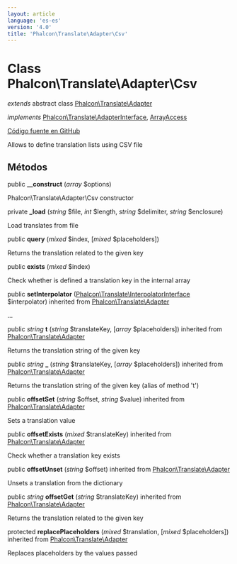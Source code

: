 ```yaml
---
layout: article
language: 'es-es'
version: '4.0'
title: 'Phalcon\Translate\Adapter\Csv'
---
```


# Class **Phalcon\Translate\Adapter\Csv**

*extends* abstract class [Phalcon\Translate\Adapter](api/Phalcon_Translate_Adapter)

*implements* [Phalcon\Translate\AdapterInterface](api/Phalcon_Translate_AdapterInterface), [ArrayAccess](https://php.net/manual/en/class.arrayaccess.php)

<a href="https://github.com/phalcon/cphalcon/tree/v4.0.0/phalcon/translate/adapter/csv.zep" class="btn btn-default btn-sm">Código fuente en GitHub</a>

Allows to define translation lists using CSV file

## Métodos

public **__construct** (*array* $options)

Phalcon\Translate\Adapter\Csv constructor

private **_load** (*string* $file, *int* $length, *string* $delimiter, *string* $enclosure)

Load translates from file

public **query** (*mixed* $index, [*mixed* $placeholders])

Returns the translation related to the given key

public **exists** (*mixed* $index)

Check whether is defined a translation key in the internal array

public **setInterpolator** ([Phalcon\Translate\InterpolatorInterface](api/Phalcon_Translate_InterpolatorInterface) $interpolator) inherited from [Phalcon\Translate\Adapter](api/Phalcon_Translate_Adapter)

...

public *string* **t** (*string* $translateKey, [*array* $placeholders]) inherited from [Phalcon\Translate\Adapter](api/Phalcon_Translate_Adapter)

Returns the translation string of the given key

public *string* **_** (*string* $translateKey, [*array* $placeholders]) inherited from [Phalcon\Translate\Adapter](api/Phalcon_Translate_Adapter)

Returns the translation string of the given key (alias of method 't')

public **offsetSet** (*string* $offset, *string* $value) inherited from [Phalcon\Translate\Adapter](api/Phalcon_Translate_Adapter)

Sets a translation value

public **offsetExists** (*mixed* $translateKey) inherited from [Phalcon\Translate\Adapter](api/Phalcon_Translate_Adapter)

Check whether a translation key exists

public **offsetUnset** (*string* $offset) inherited from [Phalcon\Translate\Adapter](api/Phalcon_Translate_Adapter)

Unsets a translation from the dictionary

public *string* **offsetGet** (*string* $translateKey) inherited from [Phalcon\Translate\Adapter](api/Phalcon_Translate_Adapter)

Returns the translation related to the given key

protected **replacePlaceholders** (*mixed* $translation, [*mixed* $placeholders]) inherited from [Phalcon\Translate\Adapter](api/Phalcon_Translate_Adapter)

Replaces placeholders by the values passed